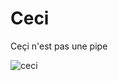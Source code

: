 Ceci
====

Ceçi n'est pas une pipe


![ceci](http://4.bp.blogspot.com/_kwoeqBU-2wY/TPT-ozX_VOI/AAAAAAAAAAw/38I4JYbsbEA/s1600/Margritti+this+is+not+a+pipe.jpg)

